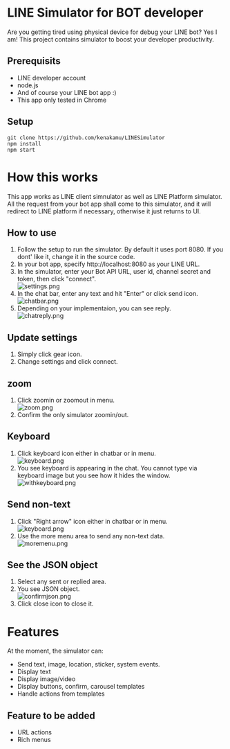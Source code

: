 # LINE Simulator for BOT developer
Are you getting tired using physical device for debug your LINE bot? Yes I am! This project contains simulator to boost your developer productivity.

## Prerequisits
- LINE developer account
- node.js
- And of course your LINE bot app :)
- This app only tested in Chrome
## Setup
```
git clone https://github.com/kenakamu/LINESimulator
npm install
npm start
```

# How this works
This app works as LINE client simnulator as well as LINE Platform simulator. All the request from your bot app shall come to this simulator, and it will redirect to LINE platform if necessary, otherwise it just returns to UI.

## How to use
1. Follow the setup to run the simulator. By default it uses port 8080. If you dont' like it, change it in the source code.
1. In your bot app, specify http://localhost:8080 as your LINE URL.
1. In the simulator, enter your Bot API URL, user id, channel secret and token, then click "connect".<br/>![settings.png](readme_img/settings.PNG)
1. In the chat bar, enter any text and hit "Enter" or click send icon.<br/>![chatbar.png](readme_img/chatbar.PNG)
1. Depending on your implementaion, you can see reply.<br/>![chatreply.png](readme_img/chatreply.PNG)

## Update settings
1. Simply click gear icon.
1. Change settings and click connect.

## zoom
1. Click zoomin or zoomout in menu.<br/>![zoom.png](readme_img/zoom.PNG)
1. Confirm the only simulator zoomin/out.

## Keyboard
1. Click keyboard icon either in chatbar or in menu.<br/>![keyboard.png](readme_img/keyboard.PNG)
1. You see keyboard is appearing in the chat. You cannot type via keyboard image but you see how it hides the window.<br/>![withkeyboard.png](readme_img/withkeyboard.PNG)

## Send non-text
1. Click "Right arrow" icon either in chatbar or in menu.<br/>![keyboard.png](readme_img/keyboard.PNG)
1. Use the more menu area to send any non-text data.<br/>![moremenu.png](readme_img/moremenu.PNG)

## See the JSON object
1. Select any sent or replied area.
1. You see JSON object.<br/>![confirmjson.png](readme_img/confirmjson.PNG)
1. Click close icon to close it.

# Features
At the moment, the simulator can:
- Send text, image, location, sticker, system events.
- Display text
- Display image/video
- Display buttons, confirm, carousel templates
- Handle actions from templates

## Feature to be added
- URL actions
- Rich menus
